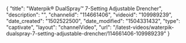 {
    "title": "Waterpik&reg; DualSpray&trade; 7-Setting Adjustable Drencher",
    "description": "",
    "channelid": "114661406",
    "videoid": "109989239",
    "date_created": "1502522500",
    "date_modified": "1504331432",
    "type": "captivate",
    "layout": "channelVideo",
    "url": "\/latest-videos\/waterpik-dualspray-7-setting-adjustable-drencher\/114661406-109989239"
}
